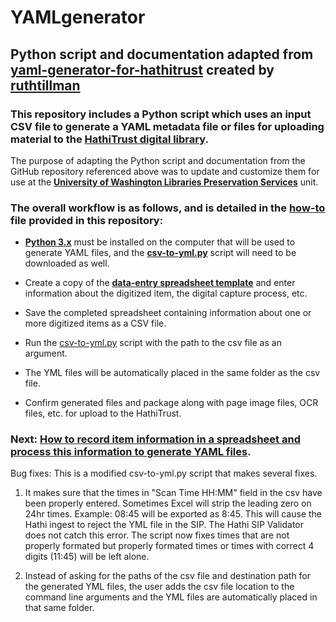 # YAMLgenerator  

## Python script and documentation adapted from [yaml-generator-for-hathitrust](https://github.com/ruthtillman/yaml-generator-for-hathitrust) created by [ruthtillman](https://github.com/ruthtillman)  

### This repository includes a Python script which uses an input CSV file to generate a YAML metadata file or files for uploading material to the **[HathiTrust digital library](https://www.hathitrust.org/)**.  
The purpose of adapting the Python script and documentation from the GitHub repository referenced above was to update and customize them for use at the **[University of Washington Libraries Preservation Services](https://lib.uw.edu/preservation/)** unit.  

### The overall workflow is as follows, and is detailed in the **[how-to](https://github.com/ries07uw/HathiTrustYAMLgenerator/blob/master/HowTo.md)** file provided in this repository:
- **[Python 3.x](https://www.python.org/downloads/)** must be installed on the computer that will be used to generate YAML files, and the **[csv-to-yml.py](https://github.com/jessestn/HathiTrustYAMLgenerator/blob/master/csv-to-yml.py)** script will need to be downloaded as well.  
- Create a copy of the **[data-entry spreadsheet template](https://github.com/jessestn/HathiTrustYAMLgenerator/blob/master/YAML_DataEntryTemplate.csv)** and enter information about the digitized item, the digital capture process, etc. 
- Save the completed spreadsheet containing information about one or more digitized items as a CSV file.
- Run the [csv-to-yml.py](https://github.com/jessestn/HathiTrustYAMLgenerator/blob/master/csv-to-yml.py) script with the path to the csv file as an argument.
- The YML files will be automatically placed in the same folder as the csv file. 

- Confirm generated files and package along with page image files, OCR files, etc. for upload to the HathiTrust.  

### Next: [How to record item information in a spreadsheet and process this information to generate YAML files](HowTo.md).


Bug fixes:
This is a modified csv-to-yml.py script that makes several fixes.

1. It makes sure that the times in "Scan Time HH:MM" field in the csv have been properly entered. Sometimes Excel will strip the leading zero on 24hr times. Example: 08:45 will be exported as 8:45. This will cause the Hathi ingest to reject the YML file in the SIP. The Hathi SIP Validator does not catch this error. 
The script now fixes times that are not properly formated but properly formated times or times with correct 4 digits (11:45) will be left alone. 

2. Instead of asking for the paths of the csv file and destination path for the generated YML files, the user adds the csv file location to the command line arguments and the YML files are automatically placed in that same folder. 
